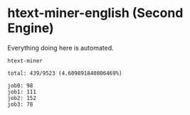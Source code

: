 # htext-miner-english (Second Engine)

Everything doing here is automated.

```
htext-miner

total: 439/9523 (4.609891840806469%)

job0: 98
job1: 111
job2: 152
job3: 78
```